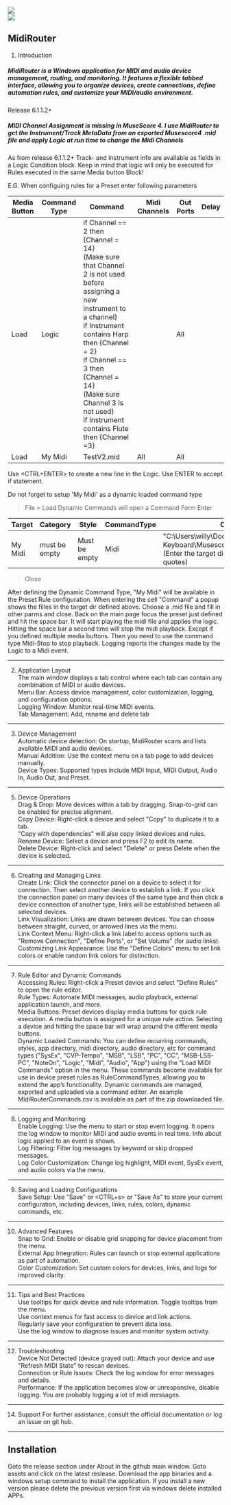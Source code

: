 
![](https://img.shields.io/badge/release-v6.1.1.8-blue)                 
![](https://img.shields.io/badge/windows-yellow)

## MidiRouter
1. Introduction
##### MidiRouter is a Windows application for MIDI and audio device management, routing, and monitoring. It features a flexible tabbed interface, allowing you to organize devices, create connections, define automation rules, and customize your MIDI/audio environment.

Release 6.1.1.2+
##### MIDI Channel Assignment is missing in MuseScore 4. I use MidiRouter to get the Instrument/Track MetaData from an exported Musescore4 .mid file and apply Logic at run time to change the Midi Channels
As from release 6.1.1.2+ Track- and Instrument info are available as fields in a Logic Condition block. Keep in mind that logic will only be executed for Rules executed in the same Media button Block!

E.G. When configuing rules for a Preset enter following parameters

| Media  Button | Command Type | Command | Midi Channels |  Out Ports | Delay |
|-----------------|-------------------|------------|------------------|------------|--------|
|Load | Logic |if Channel == 2 then {Channel = 14}<BR> (Make sure that Channel 2 is not used before assigning a new instrument to a channel) <BR>if Instrument contains Harp then {Channel = 2} <BR>if Channel == 3 then {Channel = 14}<BR> (Make sure Channel 3 is not used)<BR>if Instrument contains Flute then {Channel =3} |  | All | | 
|Load	|My Midi 	  |TestV2.mid	| All | All	|  |



Use <CTRL+ENTER> to create a new line in the Logic. Use ENTER to accept if statement.

Do not forget to setup 'My Midi' as a dynamic loaded command type
> File > Load Dynamic Commands will open a Command Form
Enter

| Target | Category | Style | CommandType | Command |
|--------|------------|------|------------------|-------------|
| My Midi |must be empty |Must be empty | Midi | "C:\Users\willy\Documenten Willy\Guitar - Keyboard\Musescore\Partituren\Musescore4" (Enter the target directory surrounded by quotes) |
> Close

After defining the Dynamic Command Type, "My Midi" will be available in the Preset Rule configuration. 
When entering the cell "Command" a popup shows the filles in the target dir defined above. Choose a .mid file and fill in other parms and close.
Back on the main page focus the preset just defined and hit the space bar. It will start playing the midi file and applies the logic.
Hitting the space bar a second time will stop the midi playback. Except if you defined multiple media buttons. Then you need to use the command type Midi-Stop to stop playback.
Logging reports the changes made by the Logic to a Midi event.

---
2. Application Layout
   <br>The main window displays a tab control where each tab can contain any combination of MIDI or audio devices.
   <br>Menu Bar: Access device management, color customization, logging, and configuration options.
   <br>Logging Window: Monitor real-time MIDI events.
   <br> Tab Management: Add, rename and delete tab
---
3. Device Management
<br>Automatic device detection: On startup, MidiRouter scans and lists available MIDI and audio devices.
<br>Manual Addition: Use the context menu on a tab page to add devices manually.
<br>Device Types: Supported types include MIDI Input, MIDI Output, Audio In, Audio Out, and Preset.

---
5. Device Operations
<br>Drag & Drop: Move devices within a tab by dragging. Snap-to-grid can be enabled for precise alignment.
<br>Copy Device: Right-click a device and select "Copy" to duplicate it to a tab.
<br>"Copy with dependencies" will also copy linked devices and rules.
<br>Rename Device: Select a device and press F2 to edit its name.
<br>Delete Device: Right-click and select "Delete" or press Delete when the device is selected.
---
6. Creating and Managing Links
<br>Create Link: Click the connector panel on a device to select it for connection. Then select another device to establish a link. If you click the connection panel on many devices of the same type and then click a device connection of another type, links will be established between all selected devices.
<br>Link Visualization: Links are drawn between devices. You can choose between straight, curved, or arrowed lines via the menu.
<br>Link Context Menu: Right-click a link label to access options such as "Remove Connection", "Define Ports", or "Set Volume" (for audio links).
<br>Customizing Link Appearance: Use the "Define Colors" menu to set link colors or enable random link colors for distinction.
---
7. Rule Editor and Dynamic Commands
<br>Accessing Rules: Right-click a Preset device and select "Define Rules" to open the rule editor.
<br>Rule Types: Automate MIDI messages, audio playback, external application launch, and more.
<br>Media Buttons: Preset devices display media buttons for quick rule execution. A media button is assigned for a unique rule action. Selecting a device and hitting the space bar will wrap around the different media buttons.
<br>Dynamic Loaded Commands: You can define recurring commands, styles, app directory, midi directory, audio directory, etc for command types ("SysEx", "CVP-Tempo", "MSB", "LSB", "PC", "CC", "MSB-LSB-PC", "NoteOn", "Logic", "Midi", "Audio", "App") using the "Load MIDI Commands" option in the menu. These commands become available for use in device preset rules as RuleCommandTypes, allowing you to extend the app’s functionality.
Dynamic commands are managed, exported and uploaded via a command editor. An example MidiRouterCommands.csv is available as part of the zip downloaded file.
---
8. Logging and Monitoring
<br>Enable Logging: Use the menu to start or stop event logging. It opens the log window to monitor MIDI and audio events in real time. Info about logic applied to an event is shown.
<br>Log Filtering: Filter log messages by keyword or skip dropped messages.
<br>Log Color Customization: Change log highlight, MIDI event, SysEx event, and audio colors via the menu.
---
9. Saving and Loading Configurations
<br>Save Setup: Use "Save" or <CTRL+s> or "Save As" to store your current configuration, including devices, links, rules, colors, dynamic commands, etc.
---
10. Advanced Features
<br>Snap to Grid: Enable or disable grid snapping for device placement from the menu.
<br>External App Integration: Rules can launch or stop external applications as part of automation.
<br>Color Customization: Set custom colors for devices, links, and logs for improved clarity.
---
11. Tips and Best Practices
<br>Use tooltips for quick device and rule information. Toggle tooltips from the menu.
<br>Use context menus for fast access to device and link actions.
<br>Regularly save your configuration to prevent data loss.
<br>Use the log window to diagnose issues and monitor system activity.
---
12. Troubleshooting
<br>Device Not Detected (device grayed out): Attach your device and use "Refresh MIDI State" to rescan devices.
<br>Connection or Rule Issues: Check the log window for error messages and details.
<br>Performance: If the application becomes slow or unresponsive, disable logging. You are probably logging a lot of midi messages. 
---
14. Support
For further assistance, consult the official documentation or log an issue on git hub.
---

## Installation
Goto the release section under About in the github main window. 
Goto assets and click on the latest reslease.
Download the app binaries and a windows setup command to install the application.
If you install a new version please delete the previous version first via windows delete installed APPs. 
